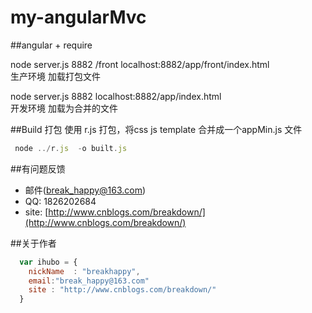 my-angularMvc
=============
##angular + require 

node server.js 8882 /front
localhost:8882/app/front/index.html  
生产环境 加载打包文件

node server.js 8882 
localhost:8882/app/index.html  
开发环境 加载为合并的文件

##Build 打包
使用 r.js  打包，将css  js  template  合并成一个appMin.js  文件
```javascript
 node ../r.js  -o built.js
```

##有问题反馈

* 邮件(break_happy@163.com)
* QQ: 1826202684
* site: [http://www.cnblogs.com/breakdown/](http://www.cnblogs.com/breakdown/)


##关于作者

```javascript
  var ihubo = {
    nickName  : "breakhappy",
    email:"break_happy@163.com"
    site : "http://www.cnblogs.com/breakdown/"
  }
```
